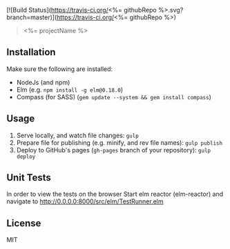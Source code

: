 [![Build Status](https://travis-ci.org/<%= githubRepo %>.svg?branch=master)](https://travis-ci.org/<%= githubRepo %>)

> <%= projectName %>

## Installation

Make sure the following are installed:

* NodeJs (and npm)
* Elm (e.g. `npm install -g elm@0.18.0`)
* Compass (for SASS) (`gem update --system && gem install compass`)

## Usage

1. Serve locally, and watch file changes: `gulp`
1. Prepare file for publishing (e.g. minify, and rev file names): `gulp publish`
1. Deploy to GitHub's pages (`gh-pages` branch of your repository): `gulp deploy`

## Unit Tests

In order to view the tests on the browser Start elm reactor (elm-reactor) and navigate to http://0.0.0.0:8000/src/elm/TestRunner.elm

## License

MIT
